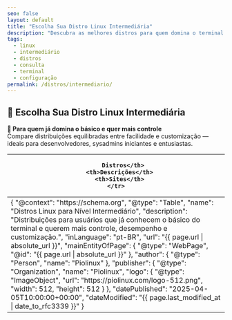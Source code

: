```yaml
---
seo: false
layout: default
title: "Escolha Sua Distro Linux Intermediária"
description: "Descubra as melhores distros para quem domina o terminal: Fedora, Debian, openSUSE. Mais controle e desempenho!"
tags:
  - linux
  - intermediário
  - distros
  - consulta
  - terminal
  - configuração
permalink: /distros/intermediario/
---
```



<section>



<h2>
  🐧 Escolha Sua Distro Linux Intermediária
</h2>

<div>
  <strong>📌 Para quem já domina o básico e quer mais controle</strong><br>
  Compare distribuições equilibradas entre facilidade e customização — ideais para desenvolvedores, sysadmins iniciantes e entusiastas.
</div>



  <table class="evergreen-table">
  <thead>
    <tr>
      <th>
      
        Distros</th>
      <th>Descrições</th>
      <th>Sites</th>
    </tr>
  </thead>
  <tbody>
    <tr>
      <td data-label="
      
        Distro"><strong>Fedora:</strong></td>
      <td data-label="Descrição">Atualizações constantes e ideal para desenvolvedores, com o patrocínio da Red Hat.</td>
      <td data-label="Site"><a href="https://fedoraproject.org" target="_blank">fedoraproject.org</a></td>
    </tr>
    <tr>
      <td data-label="
      
        Distro"><strong>Debian:</strong></td>
      <td data-label="Descrição">A distribuição Linux mais antiga serve de base para muitas outras. Possui uma comunidade diversificada e ativa em todo o mundo.</td>
      <td data-label="Site"><a href="https://debian.org" target="_blank">debian.org</a></td>
    </tr>
    <tr>
      <td data-label="
      
        Distro"><strong>openSUSE Tumbleweed:</strong></td>
      <td data-label="Descrição">Uma distribuição que vai sempre se atualizando, super estável, e com o YaST, uma ferramenta maneira de configurar tudo no sistema.	.</td>
      <td data-label="Site"><a href="https://opensuse.org" target="_blank">opensuse.org</a></td>
    </tr>
    <tr>
      <td data-label="
      
        Distro"><strong>MX Linux:</strong></td>
      <td data-label="Descrição">Baseada no Debian, além de personalizável. É excelente para hardware mais antigo e oferece diversas ferramentas de reparo.</td>
      <td data-label="Site"><a href="https://mxlinux.org" target="_blank">mxlinux.org</a></td>
    </tr>
    <tr>
      <td data-label="
      
        Distro"><strong>Manjaro:</strong></td>
      <td data-label="Descrição">Baseada no Arch, mas fácil de instalar. Acesso ao AUR sem complicações.</td>
      <td data-label="Site"><a href="https://manjaro.org" target="_blank">manjaro.org</a></td>
    </tr>
  </tbody>
</table>


</section>


<script type="application/ld+json">
{
  "@context": "https://schema.org",
  "@type": "Table",
  "name": "Distros Linux para Nível Intermediário",
  "description": "Distribuições para usuários que já conhecem o básico do terminal e querem mais controle, desempenho e customização.",
  "inLanguage": "pt-BR",
  "url": "{{ page.url | absolute_url }}",
  "mainEntityOfPage": {
    "@type": "WebPage",
    "@id": "{{ page.url | absolute_url }}"
  },
  "author": {
    "@type": "Person",
    "name": "Piolinux"
  },
  "publisher": {
    "@type": "Organization",
    "name": "Piolinux",
    "logo": {
      "@type": "ImageObject",
      "url": "https://piolinux.com/logo-512.png",
      "width": 512,
      "height": 512
    }
  },
  "datePublished": "2025-04-05T10:00:00+00:00",
  "dateModified": "{{ page.last_modified_at | date_to_rfc3339 }}"
}
</script>
